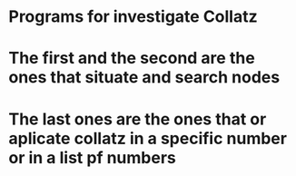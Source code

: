 # Programs for investigate Collatz

# The first and the second are the ones that situate and search nodes

# The last ones are the ones that or aplicate collatz in a specific number or in a list pf numbers
